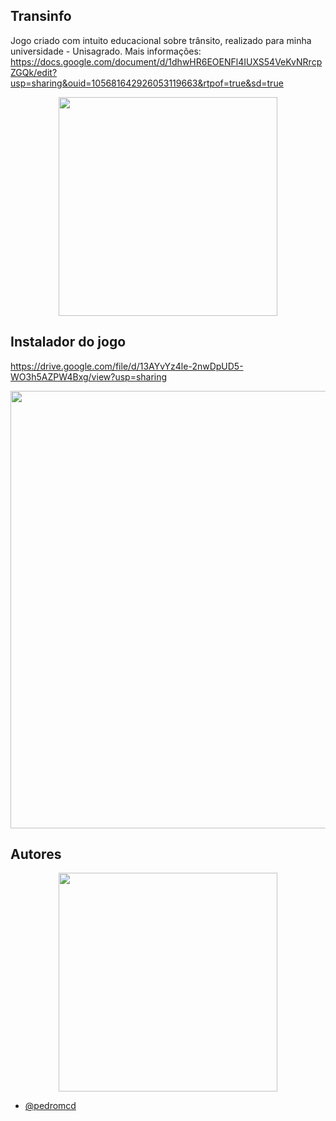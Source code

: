 ## Transinfo
Jogo criado com intuito educacional sobre trânsito, realizado para minha universidade - Unisagrado. 
Mais informações: https://docs.google.com/document/d/1dhwHR6EOENFl4IUXS54VeKvNRrcpZGQk/edit?usp=sharing&ouid=105681642926053119663&rtpof=true&sd=true

<div align="center">
<img src="https://github.com/pedromcd/Transinfo/assets/134101420/f255ab93-8774-4a30-9aaa-738c5c7bfed0" width="350px"/>
</div>

## Instalador do jogo
https://drive.google.com/file/d/13AYvYz4le-2nwDpUD5-WO3h5AZPW4Bxg/view?usp=sharing

<div align="left ">
<img src="https://github.com/pedromcd/Transinfo/assets/134101420/5d0f3d89-b121-46a1-ac32-561f8940e6c7" width="700px"/>
</div>

## Autores

<div align="center">
<img src="https://github.com/YagoL3m3/SagradoMaps/assets/134101420/827d9df5-6a43-4af2-9208-db6ec59db122" width="350px"/>
</div>

- [@pedromcd](https://github.com/pedromcd)
